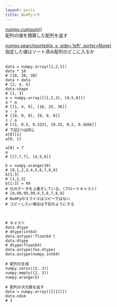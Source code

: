 ```yaml
---
layout: posts
title: NumPyメモ
---
```

[numpy.cumsum()](https://docs.scipy.org/doc/numpy-1.10.0/reference/generated/numpy.cumsum.html)  
配列の値を積算した配列を返す  

[numpy.searchsorted(a, v, side='left', sorter=None)](https://docs.scipy.org/doc/numpy-1.10.0/reference/generated/numpy.searchsorted.html)  
指定した値はソート済み配列のどこに入るか  
<br>

```
data = numpy.array([1,2,3])
data * 10
# [10, 20, 30]
data + data
# [2, 4, 6]
data.shape
# [1, 3]
a = numpy.array([[1,2,3], [4,5,6]])
a * a
# [[1, 4, 9], [16, 25, 36]]
a - a
# [[0, 0, 0], [0, 0, 0]]
1 / a
# [[1, 0.5, 0.333], [0.25, 0.2, 0.1666]]
# 下記2つは同じ
a[0][1]
a[0, 1]

a[0] = 7
a
# [[7,7,7], [4,5,6]]

b = numpy.arange(10)
# [0,1,2,3,4,5,6,7,8,9]
b[1:3]
# [1,2,3]
b[1:3] = 99
# 元のデータを上書きしている。（ブロードキャスト）
# [0,99,99,99,4,5,6,7,8,9]
# NumPyのスライスはコピーではない
# コピーしたい場合は下記のようにする



# キャスト
data.dtype
# dtype(int64)
data.astype('float64')
data.dtype
# dtype(float64)
data.astype(foo.dtype)
data.astype(numpy.int64)

# 配列の生成
numpy.zeros((2, 3))
numpy.empty((2, 3))
numpy.arange(5)

# 配列の次元数を返す
data = numpy.array([[[1]]])
data.ndim
# 3
```

